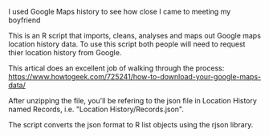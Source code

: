 I used Google Maps history to see how close I came to meeting my boyfriend

This is an R script that imports, cleans, analyses and maps out Google maps location history data. To use this script both people will need to request thier location history from Google.

This artical does an excellent job of walking through the process: https://www.howtogeek.com/725241/how-to-download-your-google-maps-data/

After unzipping the file, you'll be refering to the json file in Location History named Records, i.e. "Location History/Records.json".

The script converts the json format to R list objects using the rjson library.